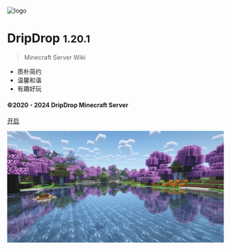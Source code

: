![logo](pics/logo/server-icon.svg ':size=5%')

# DripDrop <small>1.20.1</small>


> Minecraft Server Wiki

- 质朴简约
- 温馨和谐
- 有趣好玩

#### ©2020 - 2024 DripDrop Minecraft Server

[开启](homepage.md)

<!-- background color -->

![](pics/background/spring.png)